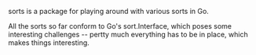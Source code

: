 sorts is a package for playing around with various sorts in Go.

All the sorts so far conform to Go's sort.Interface, which poses
some interesting challenges -- pertty much everything has to be
in place, which makes things interesting.


